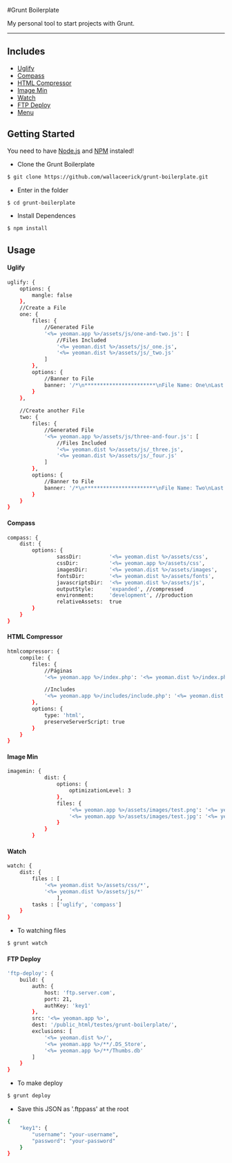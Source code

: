 #Grunt Boilerplate

My personal tool to start projects with Grunt.

---

## Includes
- [Uglify](https://npmjs.org/package/grunt-contrib-uglify)
- [Compass](https://npmjs.org/package/grunt-contrib-compass)
- [HTML Compressor](https://github.com/jney/grunt-htmlcompressor)
- [Image Min](https://npmjs.org/package/grunt-contrib-imagemin)
- [Watch](https://npmjs.org/package/grunt-contrib-watch)
- [FTP Deploy](https://github.com/zonak/grunt-ftp-deploy)
- [Menu](https://github.com/ruyadorno/grunt-menu)

## Getting Started

You need to have [Node.js](http://nodejs.org/) and [NPM](https://npmjs.org/) instaled!

- Clone the Grunt Boilerplate

```bash
$ git clone https://github.com/wallaceerick/grunt-boilerplate.git
```

- Enter in the folder

```bash
$ cd grunt-boilerplate
```

- Install Dependences

```bash
$ npm install
```

## Usage

#### Uglify 

```bash
uglify: {
	options: {
		mangle: false
	},
	//Create a File
	one: {
		files: {
			//Generated File
			'<%= yeoman.app %>/assets/js/one-and-two.js': [
				//Files Included
				'<%= yeoman.dist %>/assets/js/_one.js', 
				'<%= yeoman.dist %>/assets/js/_two.js'
			]
		},
		options: {
			//Banner to File
			banner: '/*\n***********************\nFile Name: One\nLast Update: <%= grunt.template.today("dd-mm-yyyy") %>\n***********************\n*/\n'
		}
	},
    
    //Create another File
	two: {
		files: {
			//Generated File
			'<%= yeoman.app %>/assets/js/three-and-four.js': [
				//Files Included
				'<%= yeoman.dist %>/assets/js/_three.js', 
				'<%= yeoman.dist %>/assets/js/_four.js'
			]
		},
		options: {
			//Banner to File
			banner: '/*\n***********************\nFile Name: Two\nLast Update: <%= grunt.template.today("dd-mm-yyyy") %>\n***********************\n*/\n'
		}
	}
}
```

#### Compass

```bash
compass: {
	dist: {
		options: {
                sassDir:         '<%= yeoman.dist %>/assets/css',
                cssDir:          '<%= yeoman.app %>/assets/css',
                imagesDir:       '<%= yeoman.dist %>/assets/images', 
                fontsDir:        '<%= yeoman.dist %>/assets/fonts',
                javascriptsDir:  '<%= yeoman.dist %>/assets/js',
                outputStyle:     'expanded', //compressed
                environment:     'development', //production
                relativeAssets:  true
		}
	}
}
```

#### HTML Compressor

```bash
htmlcompressor: {
	compile: {
		files: {
			//Páginas
			'<%= yeoman.app %>/index.php': '<%= yeoman.dist %>/index.php',

			//Includes
			'<%= yeoman.app %>/includes/include.php': '<%= yeoman.dist %>/includes/include.php',
		},
		options: {
			type: 'html',
			preserveServerScript: true
		}
	}
}
```

#### Image Min

```bash
imagemin: {
            dist: {
                options: {
                    optimizationLevel: 3
                },
                files: {
                    '<%= yeoman.app %>/assets/images/test.png': '<%= yeoman.dist %>/assets/images/test.png',
                    '<%= yeoman.app %>/assets/images/test.jpg': '<%= yeoman.dist %>/assets/images/test.jpg'
                }
            }
        }
```

#### Watch

```bash
watch: {
	dist: {
		files : [
			'<%= yeoman.dist %>/assets/css/*',
			'<%= yeoman.dist %>/assets/js/*'
                ],
		tasks : ['uglify', 'compass']
	}
}
```

- To watching files 

```bash
$ grunt watch
```


#### FTP Deploy

```bash
'ftp-deploy': {
	build: {
		auth: {
			host: 'ftp.server.com',
			port: 21,
			authKey: 'key1'
		},
		src: '<%= yeoman.app %>',
		dest: '/public_html/testes/grunt-boilerplate/',
		exclusions: [
			'<%= yeoman.dist %>/',
			'<%= yeoman.app %>/**/.DS_Store',
			'<%= yeoman.app %>/**/Thumbs.db'
		]
	}
}
```

- To make deploy 

```bash
$ grunt deploy
```

- Save this JSON as '.ftppass' at the root

```bash
{
	"key1": {
		"username": "your-username",
		"password": "your-password"
	}
}
```